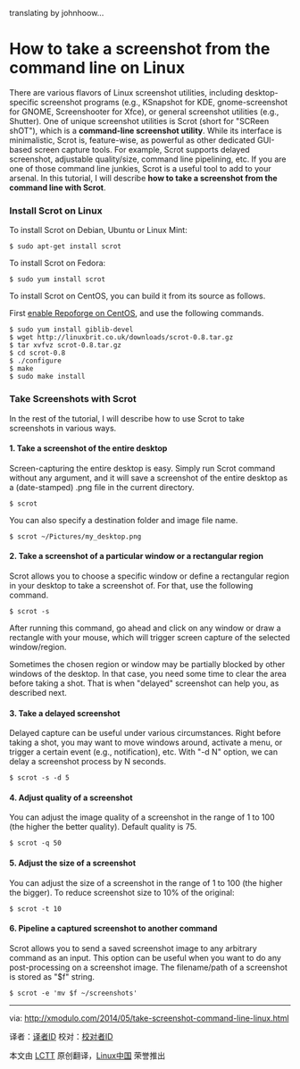 translating by johnhoow...

How to take a screenshot from the command line on Linux
================================================================================
There are various flavors of Linux screenshot utilities, including desktop-specific screenshot programs (e.g., KSnapshot for KDE, gnome-screenshot for GNOME, Screenshooter for Xfce), or general screenshot utilities (e.g., Shutter). One of unique screenshot utilities is Scrot (short for "SCReen shOT"), which is a **command-line screenshot utility**. While its interface is minimalistic, Scrot is, feature-wise, as powerful as other dedicated GUI-based screen capture tools. For example, Scrot supports delayed screenshot, adjustable quality/size, command line pipelining, etc. If you are one of those command line junkies, Scrot is a useful tool to add to your arsenal. In this tutorial, I will describe **how to take a screenshot from the command line with Scrot**.

### Install Scrot on Linux ###

To install Scrot on Debian, Ubuntu or Linux Mint:

    $ sudo apt-get install scrot

To install Scrot on Fedora:

    $ sudo yum install scrot

To install Scrot on CentOS, you can build it from its source as follows.

First [enable Repoforge on CentOS][1], and use the following commands.

    $ sudo yum install giblib-devel
    $ wget http://linuxbrit.co.uk/downloads/scrot-0.8.tar.gz
    $ tar xvfvz scrot-0.8.tar.gz
    $ cd scrot-0.8
    $ ./configure
    $ make
    $ sudo make install

### Take Screenshots with Scrot ###

In the rest of the tutorial, I will describe how to use Scrot to take screenshots in various ways.

#### 1. Take a screenshot of the entire desktop ####

Screen-capturing the entire desktop is easy. Simply run Scrot command without any argument, and it will save a screenshot of the entire desktop as a (date-stamped) .png file in the current directory.

    $ scrot

You can also specify a destination folder and image file name.

    $ scrot ~/Pictures/my_desktop.png

#### 2. Take a screenshot of a particular window or a rectangular region ####

Scrot allows you to choose a specific window or define a rectangular region in your desktop to take a screenshot of. For that, use the following command.

    $ scrot -s

After running this command, go ahead and click on any window or draw a rectangle with your mouse, which will trigger screen capture of the selected window/region.

Sometimes the chosen region or window may be partially blocked by other windows of the desktop. In that case, you need some time to clear the area before taking a shot. That is when "delayed" screenshot can help you, as described next.

#### 3. Take a delayed screenshot ####

Delayed capture can be useful under various circumstances. Right before taking a shot, you may want to move windows around, activate a menu, or trigger a certain event (e.g., notification), etc. With "-d N" option, we can delay a screenshot process by N seconds.

    $ scrot -s -d 5

#### 4. Adjust quality of a screenshot ####

You can adjust the image quality of a screenshot in the range of 1 to 100 (the higher the better quality). Default quality is 75.

    $ scrot -q 50

#### 5. Adjust the size of a screenshot ####

You can adjust the size of a screenshot in the range of 1 to 100 (the higher the bigger). To reduce screenshot size to 10% of the original:

    $ scrot -t 10

#### 6. Pipeline a captured screenshot to another command ####

Scrot allows you to send a saved screenshot image to any arbitrary command as an input. This option can be useful when you want to do any post-processing on a screenshot image. The filename/path of a screenshot is stored as "$f" string.

    $ scrot -e 'mv $f ~/screenshots' 

--------------------------------------------------------------------------------

via: http://xmodulo.com/2014/05/take-screenshot-command-line-linux.html

译者：[译者ID](https://github.com/译者ID) 校对：[校对者ID](https://github.com/校对者ID)

本文由 [LCTT](https://github.com/LCTT/TranslateProject) 原创翻译，[Linux中国](http://linux.cn/) 荣誉推出

[1]:http://xmodulo.com/2013/01/how-to-set-up-rpmforge-repoforge-repository-on-centos.html